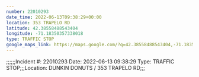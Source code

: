 ```yaml
---
number: 22010293
date_time: 2022-06-13T09:38:29+00:00
location: 353 TRAPELO RD
latitude: 42.38558488543404
longitude: -71.18350357338018
type: TRAFFIC STOP
google_maps_link: https://maps.google.com/?q=42.38558488543404,-71.18350357338018
---
```


;;;;;;Incident #: 22010293  Date: 2022-06-13 09:38:29   Type: TRAFFIC STOP;;;Location: DUNKIN DONUTS / 353 TRAPELO RD;;;
